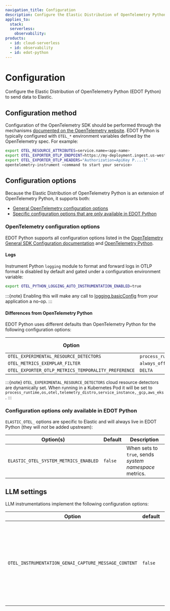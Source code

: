 ```yaml
---
navigation_title: Configuration
description: Configure the Elastic Distribution of OpenTelemetry Python (EDOT Python) to send data to Elastic.
applies_to:
  stack:
  serverless:
    observability:
products:
  - id: cloud-serverless
  - id: observability
  - id: edot-python
---
```


# Configuration

Configure the Elastic Distribution of OpenTelemetry Python (EDOT Python) to send data to Elastic.

## Configuration method

Configuration of the OpenTelemetry SDK should be performed through the mechanisms [documented on the OpenTelemetry website](https://opentelemetry.io/docs/zero-code/python/configuration/). EDOT Python is typically configured with `OTEL_*` environment variables defined by the OpenTelemetry spec. For example:

```sh
export OTEL_RESOURCE_ATTRIBUTES=service.name=<app-name>
export OTEL_EXPORTER_OTLP_ENDPOINT=https://my-deployment.ingest.us-west1.gcp.cloud.es.io
export OTEL_EXPORTER_OTLP_HEADERS="Authorization=ApiKey P....l"
opentelemetry-instrument <command to start your service>
```

## Configuration options

Because the Elastic Distribution of OpenTelemetry Python is an extension of OpenTelemetry Python, it supports both:

* [General OpenTelemetry configuration options](#opentelemetry-configuration-options)
* [Specific configuration options that are only available in EDOT Python](#configuration-options-only-available-in-edot-python)

### OpenTelemetry configuration options

EDOT Python supports all configuration options listed in the [OpenTelemetry General SDK Configuration documentation](https://opentelemetry.io/docs/languages/sdk-configuration/general/) and [OpenTelemetry Python](https://opentelemetry.io/docs/languages/python).

#### Logs

Instrument Python `logging` module to format and forward logs in OTLP format is disabled by default and gated under a configuration environment variable:

```sh
export OTEL_PYTHON_LOGGING_AUTO_INSTRUMENTATION_ENABLED=true
```

:::{note}
Enabling this will make any call to [logging.basicConfig](https://docs.python.org/3/library/logging.html#logging.basicConfig) from your application a no-op.
:::

#### Differences from OpenTelemetry Python

EDOT Python uses different defaults than OpenTelemetry Python for the following configuration options:

| Option | EDOT Python default | OpenTelemetry Python default |
|---|---|---|
| `OTEL_EXPERIMENTAL_RESOURCE_DETECTORS` | `process_runtime,os,otel,telemetry_distro,service_instance,_gcp,aws_ec2,aws_ecs,aws_elastic_beanstalk,azure_app_service,azure_vm` | `otel` |
| `OTEL_METRICS_EXEMPLAR_FILTER` | `always_off` | `trace_based` |
| `OTEL_EXPORTER_OTLP_METRICS_TEMPORALITY_PREFERENCE` | `DELTA` | `CUMULATIVE` |

:::{note}
`OTEL_EXPERIMENTAL_RESOURCE_DETECTORS` cloud resource detectors are dynamically set. When running in a Kubernetes Pod it will be set to `process_runtime,os,otel,telemetry_distro,service_instance,_gcp,aws_eks`.
:::


### Configuration options only available in EDOT Python

`ELASTIC_OTEL_` options are specific to Elastic and will always live in EDOT Python (they will _not_ be added upstream):

| Option(s) | Default | Description |
|---|---|---|
| `ELASTIC_OTEL_SYSTEM_METRICS_ENABLED` | `false` | When sets to `true`, sends *system namespace* metrics. |

## LLM settings

LLM instrumentations implement the following configuration options:

| Option                                                | default | description               |
|-------------------------------------------------------|---------|:--------------------------|
| `OTEL_INSTRUMENTATION_GENAI_CAPTURE_MESSAGE_CONTENT`  | `false`| If set to `true`, enables the capturing of request and response content in the log events outputted by the agent.
